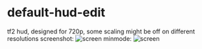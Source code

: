 # default-hud-edit
 tf2 hud, designed for 720p, some scaling might be off on different resolutions
 screenshot:
 ![screen](https://i.imgur.com/3TAuRhS.jpeg)
 minmode:
 ![screen](https://i.imgur.com/MoUe310.jpeg)

